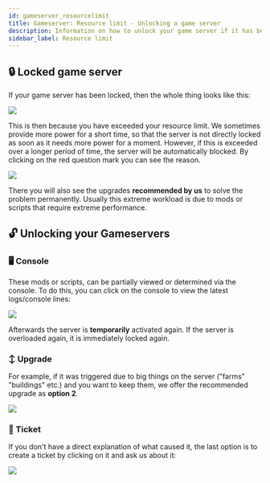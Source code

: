 ```yaml
---
id: gameserver_resourcelimit
title: Gameserver: Resource limit - Unlocking a game server
description: Information on how to unlock your game server if it has been locked due to exceeding the resource limit - ZAP-Hosting.com documentation
sidebar_label: Resource limit
---
```

## 🔒 Locked game server

If your game server has been locked, then the whole thing looks like this: 

![](https://screensaver01.zap-hosting.com/index.php/s/EMc3o9pKmXtqk2g/preview)

This is then because you have exceeded your resource limit. We sometimes provide more power for a short time, so that the server is not directly locked as soon as it needs more power for a moment. However, if this is exceeded over a longer period of time, the server will be automatically blocked. By clicking on the red question mark you can see the reason.

![](https://screensaver01.zap-hosting.com/index.php/s/94q8L44axCDpfJT/preview)

There you will also see the upgrades **recommended by us** to solve the problem permanently. Usually this extreme workload is due to mods or scripts that require extreme performance. 

## 🔓 Unlocking your Gameservers

### 🖥️ Console
These mods or scripts, can be partially viewed or determined via the console. To do this, you can click on the console to view the latest logs/console lines:

![](https://screensaver01.zap-hosting.com/index.php/s/E7PoBKpcGrAqXCZ/preview)

Afterwards the server is **temporarily** activated again. If the server is overloaded again, it is immediately locked again.

### ↕️ Upgrade
For example, if it was triggered due to big things on the server ("farms" "buildings" etc.) and you want to keep them, we offer the recommended upgrade as **option 2**.

![](https://screensaver01.zap-hosting.com/index.php/s/kyRecZH3Ck3Hx2r/preview)

### 🎫 Ticket

If you don't have a direct explanation of what caused it, the last option is to create a ticket by clicking on it and ask us about it:


![](https://screensaver01.zap-hosting.com/index.php/s/zENT2R7CEyoj74c/preview)





